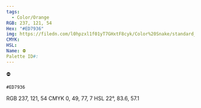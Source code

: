 ```yaml
---
tags:
  - Color/Orange
RGB: 237, 121, 54
Hex: "#ED7936"
img: https://filedn.com/l0hpzxl1f01yT7GHxtF8cyk/Color%20Snake/standard_csv_to_svg/%23/ED7936.svg
CMYK: 
HSL: 
Name: ⛔️
Palette ID#:
---
```

⛔️
```palette
#ED7936
```
RGB 237, 121, 54
CMYK	0, 49, 77, 7
HSL	22°, 83.6, 57.1